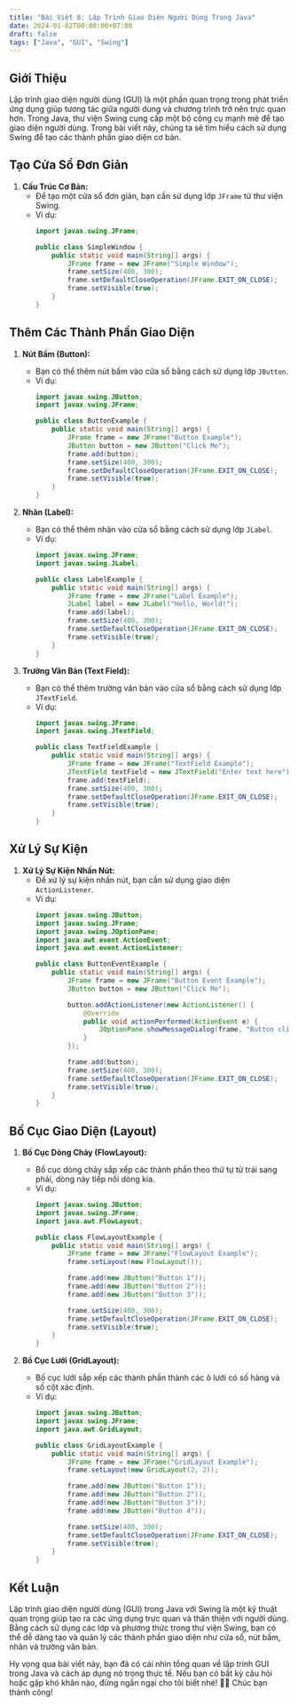 ```yaml
---
title: "Bài Viết 8: Lập Trình Giao Diện Người Dùng Trong Java"
date: 2024-01-02T00:00:00+07:00
draft: false
tags: ["Java", "GUI", "Swing"]
---
```


## Giới Thiệu

Lập trình giao diện người dùng (GUI) là một phần quan trọng trong phát triển ứng dụng giúp tương tác giữa người dùng và chương trình trở nên trực quan hơn. Trong Java, thư viện Swing cung cấp một bộ công cụ mạnh mẽ để tạo giao diện người dùng. Trong bài viết này, chúng ta sẽ tìm hiểu cách sử dụng Swing để tạo các thành phần giao diện cơ bản.

## Tạo Cửa Sổ Đơn Giản

1. **Cấu Trúc Cơ Bản:**
   - Để tạo một cửa sổ đơn giản, bạn cần sử dụng lớp `JFrame` từ thư viện Swing.
   - Ví dụ:
     ```java
     import javax.swing.JFrame;

     public class SimpleWindow {
         public static void main(String[] args) {
             JFrame frame = new JFrame("Simple Window");
             frame.setSize(400, 300);
             frame.setDefaultCloseOperation(JFrame.EXIT_ON_CLOSE);
             frame.setVisible(true);
         }
     }
     ```

## Thêm Các Thành Phần Giao Diện

1. **Nút Bấm (Button):**
   - Bạn có thể thêm nút bấm vào cửa sổ bằng cách sử dụng lớp `JButton`.
   - Ví dụ:
     ```java
     import javax.swing.JButton;
     import javax.swing.JFrame;

     public class ButtonExample {
         public static void main(String[] args) {
             JFrame frame = new JFrame("Button Example");
             JButton button = new JButton("Click Me");
             frame.add(button);
             frame.setSize(400, 300);
             frame.setDefaultCloseOperation(JFrame.EXIT_ON_CLOSE);
             frame.setVisible(true);
         }
     }
     ```

2. **Nhãn (Label):**
   - Bạn có thể thêm nhãn vào cửa sổ bằng cách sử dụng lớp `JLabel`.
   - Ví dụ:
     ```java
     import javax.swing.JFrame;
     import javax.swing.JLabel;

     public class LabelExample {
         public static void main(String[] args) {
             JFrame frame = new JFrame("Label Example");
             JLabel label = new JLabel("Hello, World!");
             frame.add(label);
             frame.setSize(400, 300);
             frame.setDefaultCloseOperation(JFrame.EXIT_ON_CLOSE);
             frame.setVisible(true);
         }
     }
     ```

3. **Trường Văn Bản (Text Field):**
   - Bạn có thể thêm trường văn bản vào cửa sổ bằng cách sử dụng lớp `JTextField`.
   - Ví dụ:
     ```java
     import javax.swing.JFrame;
     import javax.swing.JTextField;

     public class TextFieldExample {
         public static void main(String[] args) {
             JFrame frame = new JFrame("TextField Example");
             JTextField textField = new JTextField("Enter text here");
             frame.add(textField);
             frame.setSize(400, 300);
             frame.setDefaultCloseOperation(JFrame.EXIT_ON_CLOSE);
             frame.setVisible(true);
         }
     }
     ```

## Xử Lý Sự Kiện

1. **Xử Lý Sự Kiện Nhấn Nút:**
   - Để xử lý sự kiện nhấn nút, bạn cần sử dụng giao diện `ActionListener`.
   - Ví dụ:
     ```java
     import javax.swing.JButton;
     import javax.swing.JFrame;
     import javax.swing.JOptionPane;
     import java.awt.event.ActionEvent;
     import java.awt.event.ActionListener;

     public class ButtonEventExample {
         public static void main(String[] args) {
             JFrame frame = new JFrame("Button Event Example");
             JButton button = new JButton("Click Me");

             button.addActionListener(new ActionListener() {
                 @Override
                 public void actionPerformed(ActionEvent e) {
                     JOptionPane.showMessageDialog(frame, "Button clicked!");
                 }
             });

             frame.add(button);
             frame.setSize(400, 300);
             frame.setDefaultCloseOperation(JFrame.EXIT_ON_CLOSE);
             frame.setVisible(true);
         }
     }
     ```

## Bố Cục Giao Diện (Layout)

1. **Bố Cục Dòng Chảy (FlowLayout):**
   - Bố cục dòng chảy sắp xếp các thành phần theo thứ tự từ trái sang phải, dòng này tiếp nối dòng kia.
   - Ví dụ:
     ```java
     import javax.swing.JButton;
     import javax.swing.JFrame;
     import java.awt.FlowLayout;

     public class FlowLayoutExample {
         public static void main(String[] args) {
             JFrame frame = new JFrame("FlowLayout Example");
             frame.setLayout(new FlowLayout());

             frame.add(new JButton("Button 1"));
             frame.add(new JButton("Button 2"));
             frame.add(new JButton("Button 3"));

             frame.setSize(400, 300);
             frame.setDefaultCloseOperation(JFrame.EXIT_ON_CLOSE);
             frame.setVisible(true);
         }
     }
     ```

2. **Bố Cục Lưới (GridLayout):**
   - Bố cục lưới sắp xếp các thành phần thành các ô lưới có số hàng và số cột xác định.
   - Ví dụ:
     ```java
     import javax.swing.JButton;
     import javax.swing.JFrame;
     import java.awt.GridLayout;

     public class GridLayoutExample {
         public static void main(String[] args) {
             JFrame frame = new JFrame("GridLayout Example");
             frame.setLayout(new GridLayout(2, 2));

             frame.add(new JButton("Button 1"));
             frame.add(new JButton("Button 2"));
             frame.add(new JButton("Button 3"));
             frame.add(new JButton("Button 4"));

             frame.setSize(400, 300);
             frame.setDefaultCloseOperation(JFrame.EXIT_ON_CLOSE);
             frame.setVisible(true);
         }
     }
     ```

## Kết Luận

Lập trình giao diện người dùng (GUI) trong Java với Swing là một kỹ thuật quan trọng giúp tạo ra các ứng dụng trực quan và thân thiện với người dùng. Bằng cách sử dụng các lớp và phương thức trong thư viện Swing, bạn có thể dễ dàng tạo và quản lý các thành phần giao diện như cửa sổ, nút bấm, nhãn và trường văn bản.

Hy vọng qua bài viết này, bạn đã có cái nhìn tổng quan về lập trình GUI trong Java và cách áp dụng nó trong thực tế. Nếu bạn có bất kỳ câu hỏi hoặc gặp khó khăn nào, đừng ngần ngại cho tôi biết nhé! 🚀😊 Chúc bạn thành công!
